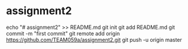 # assignment2
echo "# assignment2" >> README.md
git init
git add README.md
git commit -m "first commit"
git remote add origin https://github.com/TEAM059a/assignment2.git
git push -u origin master
